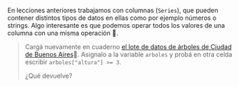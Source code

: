 En lecciones anteriores trabajamos con columnas (`Series`), que pueden contener distintos tipos de datos en ellas como por ejemplo números o strings. Algo interesante es que podemos operar todos los valores de una columna con una misma operación 🤯. 

> Cargá nuevamente en cuaderno [el lote de datos de árboles de Ciudad de Buenos Aires](https://github.com/MumukiProject/datasets/raw/master/arbolado-publico-lineal.csv)🌳.  Asignalo a la variable `arboles` y probá en otra celda escribir `arboles["altura"] >= 3`. 
>
> ¿Qué devuelve?
